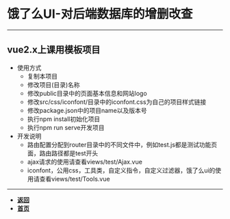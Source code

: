 # 饿了么UI-对后端数据库的增删改查

---

## vue2.x上课用模板项目

- 使用方式
  - 复制本项目
  - 修改项目(目录)名称
  - 修改public目录中的页面基本信息和网站logo
  - 修改src/css/iconfont/目录中的iconfont.css为自己的项目样式链接
  - 修改package.json中的项目name以及版本号
  - 执行npm install初始化项目
  - 执行npm run serve开发项目
- 开发说明
  - 路由配置分配到router目录中的不同文件中，例如test.js都是测试功能页面，路由路径都是test开头
  - ajax请求的使用请查看views/test/Ajax.vue
  - iconfont，公用css，工具类，自定义指令，自定义过滤器，饿了么ui的使用请查看views/test/Tools.vue

---

- [**返回**](https://code.aliyun.com/kangxianghui/studywrod/tree/master/%E5%A4%A7%E4%BA%8C%E5%AD%A6%E4%B9%A0%E7%9F%A5%E8%AF%86%E7%82%B9/web/vue)
- [**首页**](https://code.aliyun.com/kangxianghui/studywrod/tree/master)